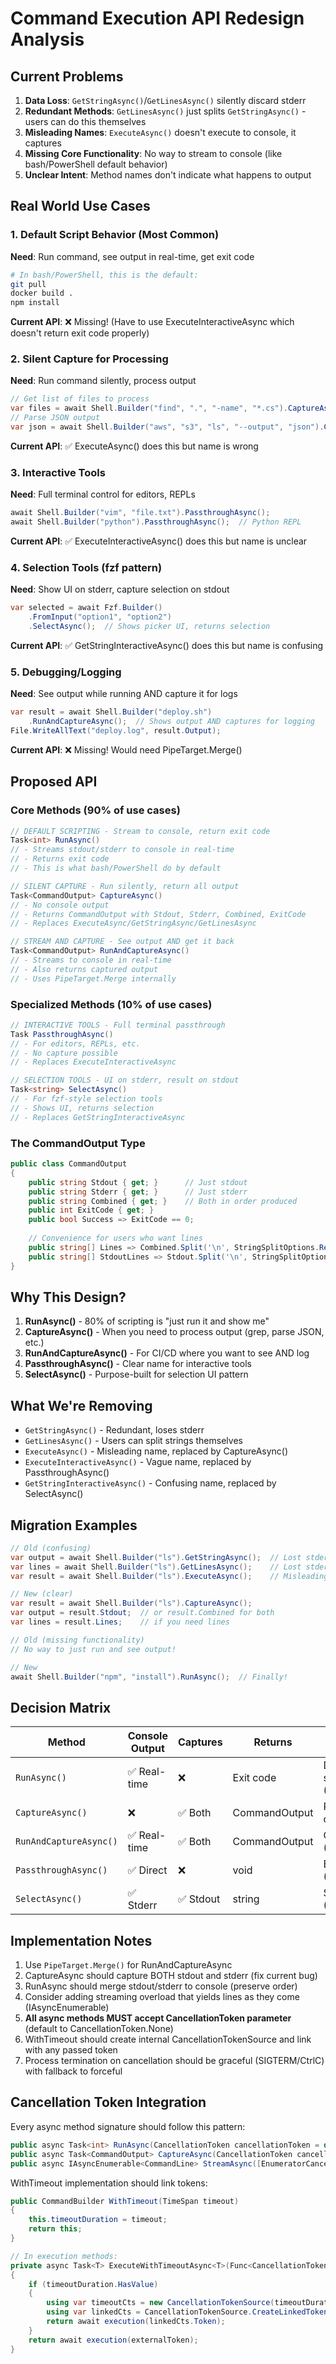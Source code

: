 # Command Execution API Redesign Analysis

## Current Problems

1. **Data Loss**: `GetStringAsync()`/`GetLinesAsync()` silently discard stderr
2. **Redundant Methods**: `GetLinesAsync()` just splits `GetStringAsync()` - users can do this themselves
3. **Misleading Names**: `ExecuteAsync()` doesn't execute to console, it captures
4. **Missing Core Functionality**: No way to stream to console (like bash/PowerShell default behavior)
5. **Unclear Intent**: Method names don't indicate what happens to output

## Real World Use Cases

### 1. Default Script Behavior (Most Common)
**Need**: Run command, see output in real-time, get exit code
```bash
# In bash/PowerShell, this is the default:
git pull
docker build .
npm install
```
**Current API**: ❌ Missing! (Have to use ExecuteInteractiveAsync which doesn't return exit code properly)

### 2. Silent Capture for Processing
**Need**: Run command silently, process output
```csharp
// Get list of files to process
var files = await Shell.Builder("find", ".", "-name", "*.cs").CaptureAsync();
// Parse JSON output
var json = await Shell.Builder("aws", "s3", "ls", "--output", "json").CaptureAsync();
```
**Current API**: ✅ ExecuteAsync() does this but name is wrong

### 3. Interactive Tools
**Need**: Full terminal control for editors, REPLs
```csharp
await Shell.Builder("vim", "file.txt").PassthroughAsync();
await Shell.Builder("python").PassthroughAsync();  // Python REPL
```
**Current API**: ✅ ExecuteInteractiveAsync() does this but name is unclear

### 4. Selection Tools (fzf pattern)
**Need**: Show UI on stderr, capture selection on stdout
```csharp
var selected = await Fzf.Builder()
    .FromInput("option1", "option2")
    .SelectAsync();  // Shows picker UI, returns selection
```
**Current API**: ✅ GetStringInteractiveAsync() does this but name is confusing

### 5. Debugging/Logging
**Need**: See output while running AND capture it for logs
```csharp
var result = await Shell.Builder("deploy.sh")
    .RunAndCaptureAsync();  // Shows output AND captures for logging
File.WriteAllText("deploy.log", result.Output);
```
**Current API**: ❌ Missing! Would need PipeTarget.Merge()

## Proposed API

### Core Methods (90% of use cases)

```csharp
// DEFAULT SCRIPTING - Stream to console, return exit code
Task<int> RunAsync()
// - Streams stdout/stderr to console in real-time
// - Returns exit code
// - This is what bash/PowerShell do by default

// SILENT CAPTURE - Run silently, return all output
Task<CommandOutput> CaptureAsync()  
// - No console output
// - Returns CommandOutput with Stdout, Stderr, Combined, ExitCode
// - Replaces ExecuteAsync/GetStringAsync/GetLinesAsync

// STREAM AND CAPTURE - See output AND get it back
Task<CommandOutput> RunAndCaptureAsync()
// - Streams to console in real-time
// - Also returns captured output
// - Uses PipeTarget.Merge internally
```

### Specialized Methods (10% of use cases)

```csharp
// INTERACTIVE TOOLS - Full terminal passthrough
Task PassthroughAsync()
// - For editors, REPLs, etc.
// - No capture possible
// - Replaces ExecuteInteractiveAsync

// SELECTION TOOLS - UI on stderr, result on stdout  
Task<string> SelectAsync()
// - For fzf-style selection tools
// - Shows UI, returns selection
// - Replaces GetStringInteractiveAsync
```

### The CommandOutput Type

```csharp
public class CommandOutput
{
    public string Stdout { get; }      // Just stdout
    public string Stderr { get; }      // Just stderr  
    public string Combined { get; }    // Both in order produced
    public int ExitCode { get; }
    public bool Success => ExitCode == 0;
    
    // Convenience for users who want lines
    public string[] Lines => Combined.Split('\n', StringSplitOptions.RemoveEmptyEntries);
    public string[] StdoutLines => Stdout.Split('\n', StringSplitOptions.RemoveEmptyEntries);
}
```

## Why This Design?

1. **RunAsync()** - 80% of scripting is "just run it and show me"
2. **CaptureAsync()** - When you need to process output (grep, parse JSON, etc.)
3. **RunAndCaptureAsync()** - For CI/CD where you want to see AND log
4. **PassthroughAsync()** - Clear name for interactive tools
5. **SelectAsync()** - Purpose-built for selection UI pattern

## What We're Removing

- `GetStringAsync()` - Redundant, loses stderr
- `GetLinesAsync()` - Users can split strings themselves
- `ExecuteAsync()` - Misleading name, replaced by CaptureAsync()
- `ExecuteInteractiveAsync()` - Vague name, replaced by PassthroughAsync()
- `GetStringInteractiveAsync()` - Confusing name, replaced by SelectAsync()

## Migration Examples

```csharp
// Old (confusing)
var output = await Shell.Builder("ls").GetStringAsync();  // Lost stderr!
var lines = await Shell.Builder("ls").GetLinesAsync();    // Lost stderr!
var result = await Shell.Builder("ls").ExecuteAsync();    // Misleading name

// New (clear)
var result = await Shell.Builder("ls").CaptureAsync();
var output = result.Stdout;  // or result.Combined for both
var lines = result.Lines;    // if you need lines

// Old (missing functionality)
// No way to just run and see output!

// New
await Shell.Builder("npm", "install").RunAsync();  // Finally!
```

## Decision Matrix

| Method | Console Output | Captures | Returns | Primary Use Case |
|--------|---------------|----------|---------|------------------|
| `RunAsync()` | ✅ Real-time | ❌ | Exit code | Default scripting (80%) |
| `CaptureAsync()` | ❌ | ✅ Both | CommandOutput | Process output (15%) |
| `RunAndCaptureAsync()` | ✅ Real-time | ✅ Both | CommandOutput | CI/CD logging (3%) |
| `PassthroughAsync()` | ✅ Direct | ❌ | void | Editors/REPLs (1%) |
| `SelectAsync()` | ✅ Stderr | ✅ Stdout | string | Selection UI (1%) |

## Implementation Notes

1. Use `PipeTarget.Merge()` for RunAndCaptureAsync
2. CaptureAsync should capture BOTH stdout and stderr (fix current bug)
3. RunAsync should merge stdout/stderr to console (preserve order)
4. Consider adding streaming overload that yields lines as they come (IAsyncEnumerable)
5. **All async methods MUST accept CancellationToken parameter** (default to CancellationToken.None)
6. WithTimeout should create internal CancellationTokenSource and link with any passed token
7. Process termination on cancellation should be graceful (SIGTERM/CtrlC) with fallback to forceful

## Cancellation Token Integration

Every async method signature should follow this pattern:
```csharp
public async Task<int> RunAsync(CancellationToken cancellationToken = default)
public async Task<CommandOutput> CaptureAsync(CancellationToken cancellationToken = default)
public async IAsyncEnumerable<CommandLine> StreamAsync([EnumeratorCancellation] CancellationToken cancellationToken = default)
```

WithTimeout implementation should link tokens:
```csharp
public CommandBuilder WithTimeout(TimeSpan timeout)
{
    this.timeoutDuration = timeout;
    return this;
}

// In execution methods:
private async Task<T> ExecuteWithTimeoutAsync<T>(Func<CancellationToken, Task<T>> execution, CancellationToken externalToken)
{
    if (timeoutDuration.HasValue)
    {
        using var timeoutCts = new CancellationTokenSource(timeoutDuration.Value);
        using var linkedCts = CancellationTokenSource.CreateLinkedTokenSource(externalToken, timeoutCts.Token);
        return await execution(linkedCts.Token);
    }
    return await execution(externalToken);
}